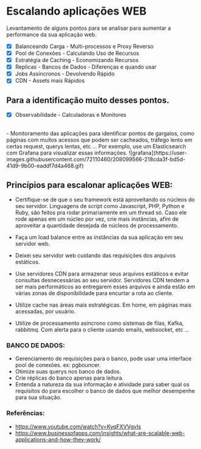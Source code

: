 # Escalando aplicações WEB
Levantamento de alguns pontos para se analisar para aumentar a performance da sua aplicação web.

- [x] Balanceando Carga - Multi-processos e Proxy Reverso
- [x] Pool de Conexões - Calculando Uso de Recursos
- [x] Estratégia de Caching - Economizando Recursos
- [x] Replicas - Bancos de Dados - Diferenças e quando usar
- [x] Jobs Assíncronos - Devolvendo Rápido
- [x] CDN - Assets mais Rápidos

## Para a identificação muito desses pontos.
- [x] Observabilidade - Calculadoras e Monitores
<br>
- Monitoramento das aplicações para identificar pontos de gargalos, como páginas com muitos
  acessos que podem ser cacheados, tráfego lento em certas request, querys lentas, etc ...
  Por exemplo, use um Elasticsearch com Grafana para visualizar essas informações.
![grafana](https://user-images.githubusercontent.com/72110460/208099566-218cda3f-bd5d-41d9-9b00-eaddf7d4a468.gif)


## Princípios para escalonar aplicações WEB:

- Certifique-se de que o seu framework está aproveitando os núcleos do seu servidor.
  Linguagens de script como Javascript, PHP, Python e Ruby, são feitos pra rodar primariamente 
  em um thread só. Caso ele rode apenas em um núcleo por vez, crie mais instâncias, afim 
  de aproveitar a quantidade desejada de núcleos de processamento.

- Faça um load balance entre as instâncias da sua aplicação em seu servidor web.

- Deixei seu servidor web cuidando das requisições dos arquivos estáticos.

- Use servidores CDN para armazenar seus arquivos estáticos e evitar consultas 
  desnecessárias ao seu servidor. Servidores CDN tendem a ser mais performáticos ao 
  entregarem esses arquivos e ainda estão em várias zonas de disponibilidade para encurtar
  a rota ao cliente.

- Utilize cache nas áreas mais estratégicas. Em home, em páginas mais acessadas,
  por usuário.


- Utilize de processamento asíncrono como sistemas de filas, Kafka, rabbitmq.
  Com alerta para o cliente usando emails, websocket, etc ...



### BANCO DE DADOS:

- Gerenciamento de requisições para o banco, pode usar uma interface pool de conexões. 
  ex: pgbouncer.
- Otimize suas querys nos banco de dados.
- Crie réplicas do banco apenas para leitura.
- Entenda a natureza da sua informação e atividade para saber qual os requisitos do
  para escolher o banco de dados que melhor desempenhe para sua situação.


### Referências:
 - https://www.youtube.com/watch?v=KyqFXVVgvIs
 - https://www.businessofapps.com/insights/what-are-scalable-web-applications-and-how-they-work/

